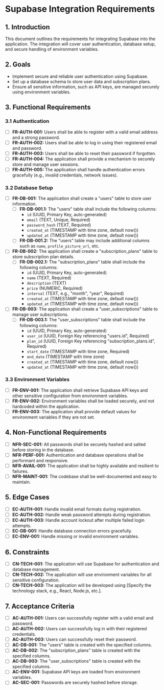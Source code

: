 # Supabase Integration Requirements

## 1. Introduction
This document outlines the requirements for integrating Supabase into the application. The integration will cover user authentication, database setup, and secure handling of environment variables.

## 2. Goals
- Implement secure and reliable user authentication using Supabase.
- Set up a database schema to store user data and subscription plans.
- Ensure all sensitive information, such as API keys, are managed securely using environment variables.

## 3. Functional Requirements

### 3.1 Authentication
- [ ] **FR-AUTH-001:** Users shall be able to register with a valid email address and a strong password.
- [ ] **FR-AUTH-002:** Users shall be able to log in using their registered email and password.
- [ ] **FR-AUTH-003:** Users shall be able to reset their password if forgotten.
- [ ] **FR-AUTH-004:** The application shall provide a mechanism to securely store and manage user sessions.
- [ ] **FR-AUTH-005:** The application shall handle authentication errors gracefully (e.g., invalid credentials, network issues).

### 3.2 Database Setup
- [ ] **FR-DB-001:** The application shall create a "users" table to store user information.
    - [ ] **FR-DB-001.1:** The "users" table shall include the following columns:
        - `id` (UUID, Primary Key, auto-generated)
        - `email` (TEXT, Unique, Required)
        - `password_hash` (TEXT, Required)
        - `created_at` (TIMESTAMP with time zone, default now())
        - `updated_at` (TIMESTAMP with time zone, default now())
    - [ ] **FR-DB-001.2:** The "users" table may include additional columns such as `name`, `profile_picture_url`, etc.
- [ ] **FR-DB-002:** The application shall create a "subscription_plans" table to store subscription plan details.
    - [ ] **FR-DB-002.1:** The "subscription_plans" table shall include the following columns:
        - `id` (UUID, Primary Key, auto-generated)
        - `name` (TEXT, Required)
        - `description` (TEXT)
        - `price` (NUMERIC, Required)
        - `interval` (TEXT, e.g., "month", "year", Required)
        - `created_at` (TIMESTAMP with time zone, default now())
        - `updated_at` (TIMESTAMP with time zone, default now())
- [ ] **FR-DB-003:** The application shall create a "user_subscriptions" table to manage user subscriptions.
    - [ ] **FR-DB-003.1:** The "user_subscriptions" table shall include the following columns:
        - `id` (UUID, Primary Key, auto-generated)
        - `user_id` (UUID, Foreign Key referencing "users.id", Required)
        - `plan_id` (UUID, Foreign Key referencing "subscription_plans.id", Required)
        - `start_date` (TIMESTAMP with time zone, Required)
        - `end_date` (TIMESTAMP with time zone)
        - `created_at` (TIMESTAMP with time zone, default now())
        - `updated_at` (TIMESTAMP with time zone, default now())

### 3.3 Environment Variables
- [ ] **FR-ENV-001:** The application shall retrieve Supabase API keys and other sensitive configuration from environment variables.
- [ ] **FR-ENV-002:** Environment variables shall be loaded securely, and not hardcoded within the application.
- [ ] **FR-ENV-003:** The application shall provide default values for environment variables if they are not set.

## 4. Non-Functional Requirements
- [ ] **NFR-SEC-001:** All passwords shall be securely hashed and salted before storing in the database.
- [ ] **NFR-PERF-001:** Authentication and database operations shall be performant and responsive.
- [ ] **NFR-AVAIL-001:** The application shall be highly available and resilient to failures.
- [ ] **NFR-MAINT-001:** The codebase shall be well-documented and easy to maintain.

## 5. Edge Cases
- [ ] **EC-AUTH-001:** Handle invalid email formats during registration.
- [ ] **EC-AUTH-002:** Handle weak password attempts during registration.
- [ ] **EC-AUTH-003:** Handle account lockout after multiple failed login attempts.
- [ ] **EC-DB-001:** Handle database connection errors gracefully.
- [ ] **EC-ENV-001:** Handle missing or invalid environment variables.

## 6. Constraints
- [ ] **CN-TECH-001:** The application will use Supabase for authentication and database management.
- [ ] **CN-TECH-002:** The application will use environment variables for all sensitive configuration.
- [ ] **CN-TECH-003:** The application will be developed using [Specify the technology stack, e.g., React, Node.js, etc.].

## 7. Acceptance Criteria
- [ ] **AC-AUTH-001:** Users can successfully register with a valid email and password.
- [ ] **AC-AUTH-002:** Users can successfully log in with their registered credentials.
- [ ] **AC-AUTH-003:** Users can successfully reset their password.
- [ ] **AC-DB-001:** The "users" table is created with the specified columns.
- [ ] **AC-DB-002:** The "subscription_plans" table is created with the specified columns.
- [ ] **AC-DB-003:** The "user_subscriptions" table is created with the specified columns.
- [ ] **AC-ENV-001:** Supabase API keys are loaded from environment variables.
- [ ] **AC-SEC-001:** Passwords are securely hashed before storage.